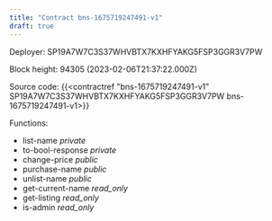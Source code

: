 ```yaml
---
title: "Contract bns-1675719247491-v1"
draft: true
---
```

Deployer: SP19A7W7C3S37WHVBTX7KXHFYAKG5FSP3GGR3V7PW


 



Block height: 94305 (2023-02-06T21:37:22.000Z)

Source code: {{<contractref "bns-1675719247491-v1" SP19A7W7C3S37WHVBTX7KXHFYAKG5FSP3GGR3V7PW bns-1675719247491-v1>}}

Functions:

* list-name _private_
* to-bool-response _private_
* change-price _public_
* purchase-name _public_
* unlist-name _public_
* get-current-name _read_only_
* get-listing _read_only_
* is-admin _read_only_

